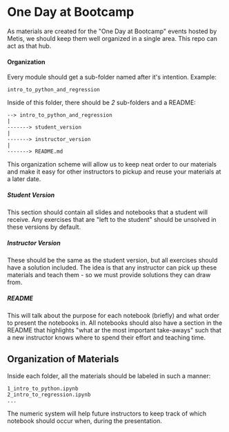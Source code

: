 # One Day at Bootcamp

As materials are created for the "One Day at Bootcamp" events hosted by Metis,
we should keep them well organized in a single area. This repo can act as that
hub. 

#### Organization

Every module should get a sub-folder named after it's intention. Example:

```
intro_to_python_and_regression 
```

Inside of this folder, there should be *2* sub-folders and a README:

```
--> intro_to_python_and_regression 
|
-------> student_version
|
-------> instructor_version
|
-------> README.md
```

This organization scheme will allow us to keep neat order to our materials and make it easy for other instructors to
pickup and reuse your materials at a later date.

##### Student Version

This section should contain all slides and notebooks that a student will
receive. Any exercises that are "left to the student" should be unsolved in
these versions by default.

##### Instructor Version

These should be the same as the student version, but all exercises should have
a solution included. The idea is that any instructor can pick up these
materials and teach them - so we must provide solutions they can draw from.

##### README

This will talk about the purpose for each notebook (briefly) and what order to
present the notebooks in. All notebooks should also have a section in the
README that highlights "what ar  the most important take-aways" such that a
new instructor knows where to spend their effort and teaching time. 

## Organization of Materials

Inside each folder, all the materials should be labeled in such a manner:

```
1_intro_to_python.ipynb
2_intro_to_regression.ipynb
...
```

The numeric system will help future instructors to keep track of which
notebook should occur when, during the presentation.
